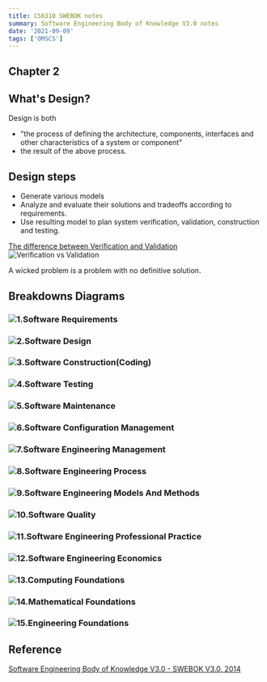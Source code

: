 ```yaml
---
title: CS6310 SWEBOK notes
summary: Software Engineering Body of Knowledge V3.0 notes
date: '2021-09-09'
tags: ['OMSCS']
---
```



## Chapter 2

## What's Design?

Design is both

- "the process of defining the architecture, components, interfaces and
other characteristics of a system or component"
- the result of the above process.

## Design steps

- Generate various models
- Analyze and evaluate their solutions and tradeoffs according to requirements.
- Use resulting model to plan system verification, validation, construction and testing.

[The difference between Verification and Validation](https://www.easterbrook.ca/steve/2010/11/the-difference-between-verification-and-validation/)
![Verification vs Validation](https://i1.wp.com/www.easterbrook.ca/steve/wp-content/VandVtoolbox.jpg)

A wicked problem is a problem with no definitive solution.

## Breakdowns Diagrams

### ![1.Software Requirements](./diagrams/1-Software-Requirements.png)

### ![2.Software Design](./diagrams/2-Software-Design.png)

### ![3.Software Construction(Coding)](./diagrams/3-Software-Construction.png)

### ![4.Software Testing](./diagrams/4-Software-Testing.png)

### ![5.Software Maintenance](./diagrams/5-Software-Maintenance.png)

### ![6.Software Configuration Management](./diagrams/6-Software-Configuration-Management.png)

### ![7.Software Engineering Management](./diagrams/7-Software-Engineering-Management.png)

### ![8.Software Engineering Process](./diagrams/8-Software-Engineering-Process.png)

### ![9.Software Engineering Models And Methods](./diagrams/9-Software-Engineering-Models-And-Methods.png)

### ![10.Software Quality](./diagrams/10-Software-Quality.png)

### ![11.Software Engineering Professional Practice](./diagrams/11-Software-Engineering-Professional-Practice.png)

### ![12.Software Engineering Economics](./diagrams/12-Software-Engineering-Economics.png)

### ![13.Computing Foundations](./diagrams/13-Computing-Foundations.png)

### ![14.Mathematical Foundations](./diagrams/14-Mathematical-Foundations.png)

### ![15.Engineering Foundations](./diagrams/15-Engineering-Foundations.png)

## Reference

[Software Engineering Body of Knowledge V3.0 - SWEBOK V3.0, 2014](https://cs.fit.edu/~kgallagher/Schtick/Serious/SWEBOKv3.pdf)
